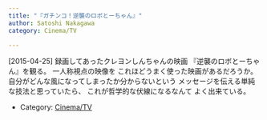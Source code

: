 ```yaml
---
title: "『ガチンコ！逆襲のロボとーちゃん』"
author: Satoshi Nakagawa
category: Cinema/TV

---
```


[2015-04-25]  録画してあったクレヨンしんちゃんの映画
『逆襲のロボとーちゃん』を観る。
一人称視点の映像を
これほどうまく使った映画があるだろうか。
自分がどんな風になってしまったか分からないという
メッセージを伝える単純な技法と思っていたら、
これが哲学的な伏線になるなんて
よく出来ている。

- Category: [Cinema/TV](/categories.html#Cinema/TV)

